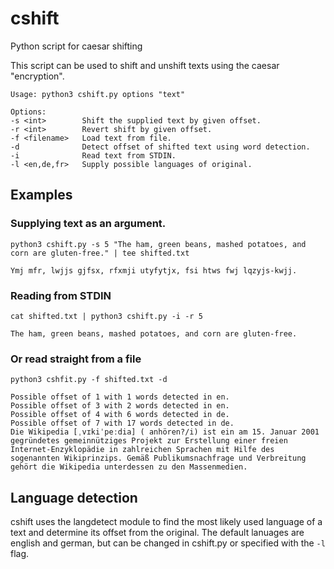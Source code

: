 # cshift
Python script for caesar shifting

This script can be used to shift and unshift texts using the caesar "encryption".

```
Usage: python3 cshift.py options "text"

Options:
-s <int>        Shift the supplied text by given offset.
-r <int>        Revert shift by given offset.
-f <filename>   Load text from file.
-d              Detect offset of shifted text using word detection.
-i              Read text from STDIN.
-l <en,de,fr>   Supply possible languages of original.
```

## Examples

### Supplying text as an argument.
```
python3 cshift.py -s 5 "The ham, green beans, mashed potatoes, and corn are gluten-free." | tee shifted.txt

Ymj mfr, lwjjs gjfsx, rfxmji utyfytjx, fsi htws fwj lqzyjs-kwjj.
```
### Reading from STDIN 
```
cat shifted.txt | python3 cshift.py -i -r 5

The ham, green beans, mashed potatoes, and corn are gluten-free.
```

### Or read straight from a file
```
python3 cshfit.py -f shifted.txt -d

Possible offset of 1 with 1 words detected in en.
Possible offset of 3 with 2 words detected in en.
Possible offset of 4 with 6 words detected in de.
Possible offset of 7 with 17 words detected in de.
Die Wikipedia [ˌvɪkiˈpeːdia] ( anhören?/i) ist ein am 15. Januar 2001 gegründetes gemeinnütziges Projekt zur Erstellung einer freien Internet-Enzyklopädie in zahlreichen Sprachen mit Hilfe des sogenannten Wikiprinzips. Gemäß Publikumsnachfrage und Verbreitung gehört die Wikipedia unterdessen zu den Massenmedien.
```

## Language detection

cshift uses the langdetect module to find the most likely used language of a text and determine its offset from the original. The default lanuages are english and german, but can be changed in cshift.py or specified with the `-l` flag.





